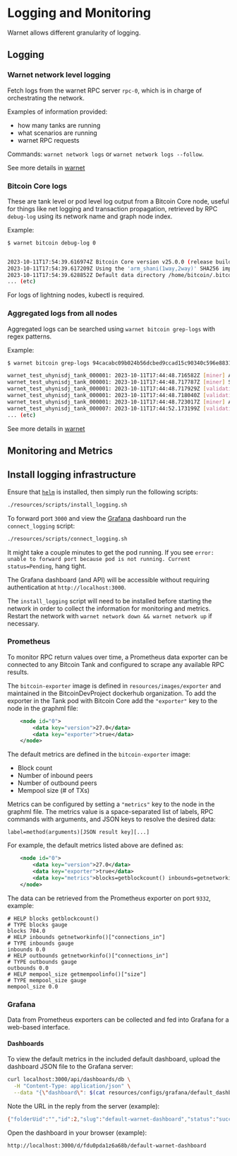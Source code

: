 # Logging and Monitoring

Warnet allows different granularity of logging.

## Logging

### Warnet network level logging

Fetch logs from the warnet RPC server `rpc-0`, which is in charge of orchestrating the network.

Examples of information provided:

- how many tanks are running
- what scenarios are running
- warnet RPC requests

Commands: `warnet network logs` or `warnet network logs --follow`.

See more details in [warnet](/docs/warnet.md#warnet-network-logs)

### Bitcoin Core logs

These are tank level or pod level log output from a Bitcoin Core node, useful for things like net logging and transaction propagation, retrieved by RPC `debug-log` using its network name and graph node index.

Example:

```sh
$ warnet bitcoin debug-log 0


2023-10-11T17:54:39.616974Z Bitcoin Core version v25.0.0 (release build)
2023-10-11T17:54:39.617209Z Using the 'arm_shani(1way,2way)' SHA256 implementation
2023-10-11T17:54:39.628852Z Default data directory /home/bitcoin/.bitcoin
... (etc)
```

For logs of lightning nodes, kubectl is required.

### Aggregated logs from all nodes

Aggregated logs can be searched using `warnet bitcoin grep-logs` with regex patterns.

Example:

```sh
$ warnet bitcoin grep-logs 94cacabc09b024b56dcbed9ccad15c90340c596e883159bcb5f1d2152997322d

warnet_test_uhynisdj_tank_000001: 2023-10-11T17:44:48.716582Z [miner] AddToWallet 94cacabc09b024b56dcbed9ccad15c90340c596e883159bcb5f1d2152997322d  newupdate
warnet_test_uhynisdj_tank_000001: 2023-10-11T17:44:48.717787Z [miner] Submitting wtx 94cacabc09b024b56dcbed9ccad15c90340c596e883159bcb5f1d2152997322d to mempool for relay
warnet_test_uhynisdj_tank_000001: 2023-10-11T17:44:48.717929Z [validation] Enqueuing TransactionAddedToMempool: txid=94cacabc09b024b56dcbed9ccad15c90340c596e883159bcb5f1d2152997322d wtxid=0cc875e73bb0bd8f892b70b8d1e5154aab64daace8d571efac94c62b8c1da3cf
warnet_test_uhynisdj_tank_000001: 2023-10-11T17:44:48.718040Z [validation] TransactionAddedToMempool: txid=94cacabc09b024b56dcbed9ccad15c90340c596e883159bcb5f1d2152997322d wtxid=0cc875e73bb0bd8f892b70b8d1e5154aab64daace8d571efac94c62b8c1da3cf
warnet_test_uhynisdj_tank_000001: 2023-10-11T17:44:48.723017Z [miner] AddToWallet 94cacabc09b024b56dcbed9ccad15c90340c596e883159bcb5f1d2152997322d
warnet_test_uhynisdj_tank_000007: 2023-10-11T17:44:52.173199Z [validation] Enqueuing TransactionAddedToMempool: txid=94cacabc09b024b56dcbed9ccad15c90340c596e883159bcb5f1d2152997322d wtxid=0cc875e73bb0bd8f892b70b8d1e5154aab64daace8d571efac94c62b8c1da3cf
... (etc)
```

See more details in [warnet](/docs/warnet.md#warnet-bitcoin-grep-logs)

## Monitoring and Metrics

## Install logging infrastructure

Ensure that [`helm`](https://helm.sh/docs/intro/install/) is installed, then simply run the following scripts:

```bash
./resources/scripts/install_logging.sh
```

To forward port `3000` and view the [Grafana](#grafana) dashboard run the `connect_logging` script:

```bash
./resources/scripts/connect_logging.sh
```

It might take a couple minutes to get the pod running. If you see `error: unable to forward port because pod is not running. Current status=Pending`, hang tight.

The Grafana dashboard (and API) will be accessible without requiring authentication
at `http://localhost:3000`.

The `install_logging` script will need to be installed before starting the network in order to collect the information for monitoring and metrics. Restart the network with `warnet network down && warnet network up` if necessary.

### Prometheus

To monitor RPC return values over time, a Prometheus data exporter can be connected
to any Bitcoin Tank and configured to scrape any available RPC results.

The `bitcoin-exporter` image is defined in `resources/images/exporter` and
maintained in the BitcoinDevProject dockerhub organization. To add the exporter
in the Tank pod with Bitcoin Core add the `"exporter"` key to the node in the graphml file:

```xml
    <node id="0">
        <data key="version">27.0</data>
        <data key="exporter">true</data>
    </node>
```

The default metrics are defined in the `bitcoin-exporter` image:
- Block count
- Number of inbound peers
- Number of outbound peers
- Mempool size (# of TXs)

Metrics can be configured by setting a `"metrics"` key to the node in the graphml file.
The metrics value is a space-separated list of labels, RPC commands with arguments, and
JSON keys to resolve the desired data:

```
label=method(arguments)[JSON result key][...]
```

For example, the default metrics listed above are defined as:

```xml
    <node id="0">
        <data key="version">27.0</data>
        <data key="exporter">true</data>
        <data key="metrics">blocks=getblockcount() inbounds=getnetworkinfo()["connections_in"] outbounds=getnetworkinfo()["connections_in"] mempool_size=getmempoolinfo()["size"]</data>
    </node>
```

The data can be retrieved from the Prometheus exporter on port `9332`, example:

```
# HELP blocks getblockcount()
# TYPE blocks gauge
blocks 704.0
# HELP inbounds getnetworkinfo()["connections_in"]
# TYPE inbounds gauge
inbounds 0.0
# HELP outbounds getnetworkinfo()["connections_in"]
# TYPE outbounds gauge
outbounds 0.0
# HELP mempool_size getmempoolinfo()["size"]
# TYPE mempool_size gauge
mempool_size 0.0
```

### Grafana

Data from Prometheus exporters can be collected and fed into Grafana for a
web-based interface.

#### Dashboards

To view the default metrics in the included default dashboard, upload the dashboard
JSON file to the Grafana server:

```sh
curl localhost:3000/api/dashboards/db \
  -H "Content-Type: application/json" \
  --data "{\"dashboard\": $(cat resources/configs/grafana/default_dashboard.json)}"
```

Note the URL in the reply from the server (example):

```sh
{"folderUid":"","id":2,"slug":"default-warnet-dashboard","status":"success","uid":"fdu0pda1z6a68b","url":"/d/fdu0pda1z6a68b/default-warnet-dashboard","version":1}(
```

Open the dashboard in your browser (example):

`http://localhost:3000/d/fdu0pda1z6a68b/default-warnet-dashboard`
